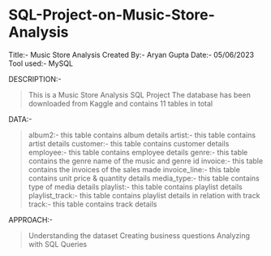 # SQL-Project-on-Music-Store-Analysis
Title:- Music Store Analysis
Created By:- Aryan Gupta
Date:- 05/06/2023
Tool used:- MySQL

DESCRIPTION:-
> This is a Music Store Analysis SQL Project
> The database has been downloaded from Kaggle and contains 11 tables in total

DATA:-
> album2:- this table contains album details
> artist:- this table contains artist details
> customer:- this table contains customer details
> employee:- this table contains employee details
> genre:- this table contains the genre name of the music and genre id
> invoice:- this table contains the invoices of the sales made
> invoice_line:- this table contains unit price & quantity details
> media_type:- this table contains type of media details
> playlist:- this table contains playlist details
> playlist_track:- this table contains playlist details in relation with track
> track:- this table contains track details

APPROACH:-
> Understanding the dataset
> Creating business questions
> Analyzing with SQL Queries
